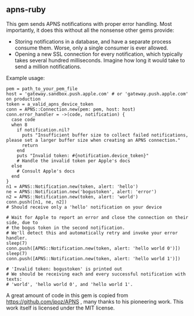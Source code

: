 apns-ruby
-----
This gem sends APNS notifications with proper error handling. Most importantly, it does this without all the nonsense other gems provide:
* Storing notifications in a database, and have a separate process consume them. Worse, only a single consumer is ever allowed.
* Opening a new SSL connection for every notification, which typically takes several hundred milliseconds. Imagine how long it would take to send a million notifications.

Example usage:
```
pem = path_to_your_pem_file
host = 'gateway.sandbox.push.apple.com' # or 'gateway.push.apple.com' on production
token = a_valid_apns_device_token
conn = APNS::Connection.new(pem: pem, host: host)
conn.error_handler = ->(code, notification) {
  case code
  when 8
    if notification.nil?
      puts "Insufficient buffer size to collect failed notifications, please set a larger buffer size when creating an APNS connection."
      return
    end
    puts "Invalid token: #{notification.device_token}"
    # Handle the invalid token per Apple's docs
  else
    # Consult Apple's docs
  end
}
n1 = APNS::Notification.new(token, alert: 'hello')
ne = APNS::Notification.new('bogustoken', alert: 'error')
n2 = APNS::Notification.new(token, alert: 'world')
conn.push([n1, ne, n2])
# Should receive only a 'hello' notification on your device

# Wait for Apple to report an error and close the connection on their side, due to
# the bogus token in the second notification.
# We'll detect this and automatically retry and invoke your error handler.
sleep(7)
conn.push([APNS::Notification.new(token, alert: 'hello world 0')])
sleep(7)
conn.push([APNS::Notification.new(token, alert: 'hello world 1')])

# 'Invalid token: bogustoken' is printed out
# We should be receiving each and every successful notification with texts:
# 'world', 'hello world 0', and 'hello world 1'.
```

A great amount of code in this gem is copied from https://github.com/jpoz/APNS , many thanks to his pioneering work. This work itself is licensed under the MIT license.
